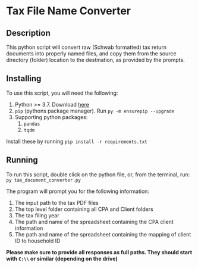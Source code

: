# Tax File Name Converter

## Description
This python script will convert raw (Schwab formatted) tax return
documents into properly named files, and copy them from the source
directory (folder) location to the destination, as  provided by the prompts. 

## Installing
To use this script, you will need the following:
1. Python >= 3.7. Download [here](https://www.python.org/downloads/)
2. `pip` (pythons package manager). Run `py -m ensurepip --upgrade`
3. Supporting python packages:
   1. `pandas`
   2. `tqdm`

Install these by running `pip install -r requirements.txt`

## Running
To run this script, double click on the python file, or, from the terminal, run:
`py tax_document_converter.py`

The program will prompt you for the following information:
1. The input path to the tax PDF files
2. The top level folder containing all CPA and Client folders
3. The tax filing year
4. The path and name of the spreadsheet containing the CPA client information
5. The path and name of the spreadsheet containing the mapping of client ID to household ID

**Please make sure to provide all responses as full paths. They should start with `C:\\` or similar (depending on the drive)**
